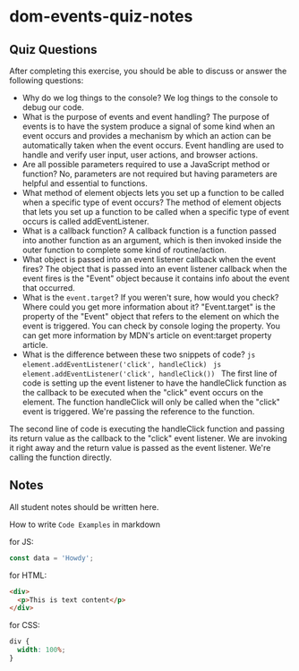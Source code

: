 # dom-events-quiz-notes

## Quiz Questions

After completing this exercise, you should be able to discuss or answer the following questions:

- Why do we log things to the console?
  We log things to the console to debug our code.
- What is the purpose of events and event handling?
  The purpose of events is to have the system produce a signal of some kind when an event occurs and provides a mechanism by which an action can be automatically taken when the event occurs. Event handling are used to handle and verify user input, user actions, and browser actions.
- Are all possible parameters required to use a JavaScript method or function?
  No, parameters are not required but having parameters are helpful and essential to functions.
- What method of element objects lets you set up a function to be called when a specific type of event occurs?
  The method of element objects that lets you set up a function to be called when a specific type of event occurs is called addEventListener.
- What is a callback function?
  A callback function is a function passed into another function as an argument, which is then invoked inside the outer function to complete some kind of routine/action.
- What object is passed into an event listener callback when the event fires?
  The object that is passed into an event listener callback when the event fires is the "Event" object because it contains info about the event that occurred.
- What is the `event.target`? If you weren't sure, how would you check? Where could you get more information about it?
  "Event.target" is the property of the "Event" object that refers to the element on which the event is triggered. You can check by console loging the property. You can get more information by MDN's article on event:target property article.
- What is the difference between these two snippets of code?
  `js
  element.addEventListener('click', handleClick)
  `
  `js
  element.addEventListener('click', handleClick())
  `
  The first line of code is setting up the event listener to have the handleClick function as the callback to be executed when the "click" event occurs on the element. The function handleClick will only be called when the "click" event is triggered. We're passing the reference to the function.

The second line of code is executing the handleClick function and passing its return value as the callback to the "click" event listener. We are invoking it right away and the return value is passed as the event listener. We're calling the function directly.

## Notes

All student notes should be written here.

How to write `Code Examples` in markdown

for JS:

```javascript
const data = 'Howdy';
```

for HTML:

```html
<div>
  <p>This is text content</p>
</div>
```

for CSS:

```css
div {
  width: 100%;
}
```
